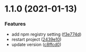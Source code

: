 # 1.1.0 (2021-01-13)


### Features

* add npm registry setting ([f3e774d](http://git.shensz.local/zhouwenkang/upload-image-tool/commits/f3e774dbb2e995333c02a8a04a839baa28de0f4c))
* restart project ([2439e10](http://git.shensz.local/zhouwenkang/upload-image-tool/commits/2439e1014596a1cb8fb810c2a700722496798386))
* update version ([c8ffcd0](http://git.shensz.local/zhouwenkang/upload-image-tool/commits/c8ffcd09a9d9839334bd2642da56bd9f717098d1))



